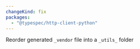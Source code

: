 ```yaml
---
changeKind: fix
packages:
  - "@typespec/http-client-python"
---
```


Reorder generated `_vendor` file into a `_utils_` folder
